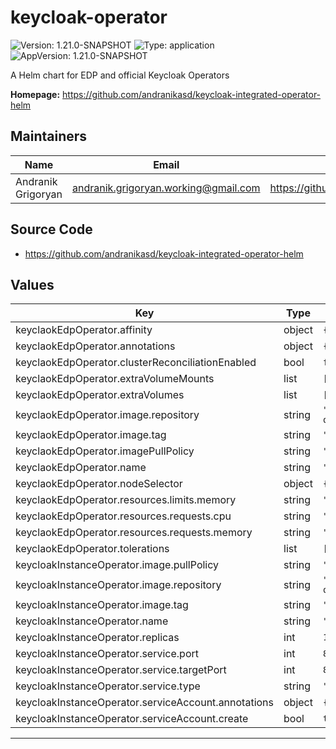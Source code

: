 # keycloak-operator

![Version: 1.21.0-SNAPSHOT](https://img.shields.io/badge/Version-1.21.0--SNAPSHOT-informational?style=flat-square) ![Type: application](https://img.shields.io/badge/Type-application-informational?style=flat-square) ![AppVersion: 1.21.0-SNAPSHOT](https://img.shields.io/badge/AppVersion-1.21.0--SNAPSHOT-informational?style=flat-square)

A Helm chart for EDP and official Keycloak Operators

**Homepage:** <https://github.com/andranikasd/keycloak-integrated-operator-helm>

## Maintainers

| Name | Email | Url |
| ---- | ------ | --- |
| Andranik Grigoryan | andranik.grigoryan.working@gmail.com | <https://github.com/andranikasd> |


## Source Code

* <https://github.com/andranikasd/keycloak-integrated-operator-helm>

## Values

| Key | Type | Default | Description |
|-----|------|---------|-------------|
| keyclaokEdpOperator.affinity | object | `{}` |  |
| keyclaokEdpOperator.annotations | object | `{}` |  |
| keyclaokEdpOperator.clusterReconciliationEnabled | bool | `false` |  |
| keyclaokEdpOperator.extraVolumeMounts | list | `[]` |  |
| keyclaokEdpOperator.extraVolumes | list | `[]` |  |
| keyclaokEdpOperator.image.repository | string | `"docker.io/epamedp/keycloak-operator"` |  |
| keyclaokEdpOperator.image.tag | string | `"1.20.0"` |  |
| keyclaokEdpOperator.imagePullPolicy | string | `"IfNotPresent"` |  |
| keyclaokEdpOperator.name | string | `"keycloak-edp-operator"` |  |
| keyclaokEdpOperator.nodeSelector | object | `{}` |  |
| keyclaokEdpOperator.resources.limits.memory | string | `"192Mi"` |  |
| keyclaokEdpOperator.resources.requests.cpu | string | `"50m"` |  |
| keyclaokEdpOperator.resources.requests.memory | string | `"64Mi"` |  |
| keyclaokEdpOperator.tolerations | list | `[]` |  |
| keycloakInstanceOperator.image.pullPolicy | string | `"Always"` |  |
| keycloakInstanceOperator.image.repository | string | `"quay.io/keycloak/keycloak-operator"` |  |
| keycloakInstanceOperator.image.tag | string | `"24.0.2"` |  |
| keycloakInstanceOperator.name | string | `"keycloak-instance-operator"` |  |
| keycloakInstanceOperator.replicas | int | `1` |  |
| keycloakInstanceOperator.service.port | int | `80` |  |
| keycloakInstanceOperator.service.targetPort | int | `8080` |  |
| keycloakInstanceOperator.service.type | string | `"ClusterIP"` |  |
| keycloakInstanceOperator.serviceAccount.annotations | object | `{}` |  |
| keycloakInstanceOperator.serviceAccount.create | bool | `true` |  |

----------------------------------------------
